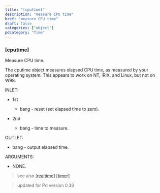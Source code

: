 ```yaml
---
title: "[cputime]"
description: "measure CPU time"
bref: "measure CPU time"
draft: false
categories: ["object"]
pdcategory: "Time"
---
```


### [cputime]

Measure CPU time.

The cputime object measures elapsed CPU time,  as measured by your operating system. This appears to work on NT,  IRIX,  and Linux,  but not on W98.

INLET:

- 1st

  - bang - reset (set elapsed time to zero).
  
- 2nd
  
  - bang - time to measure.

OUTLET:

- bang - output elapsed time.

ARGUMENTS:

- NONE.



> see also [[realtime]](../realtime) [[timer]](../timer)
 
> updated for Pd version 0.33
